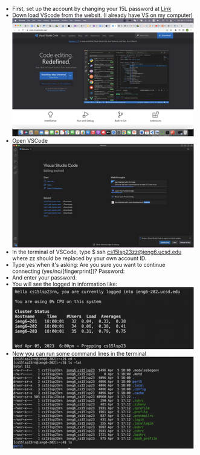 * First, set up the account by changing your 15L password at [Link](https://sdacs.ucsd.edu/~icc/index.php)
* Down load VScode from the websit. (I already have VS on my computer)
![Image](download.png)
* Open VSCode
![Image](open.png)
* In the terminal of VSCode, type $ ssh cs15lsp23zz@ieng6.ucsd.edu where zz should be replaced by your own account ID.
* Type yes when it's asking: Are you sure you want to continue connecting (yes/no/[fingerprint])? Password: 
* And enter your password.
* You will see the logged in information like:
![Image](loggedin.png)
* Now you can run some command lines in the terminal
![Image](command.png)
